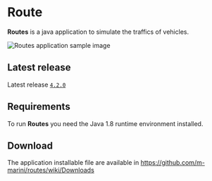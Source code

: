 # Route

**Routes** is a java application to  simulate the traffics of vehicles.

![Routes application sample image](https://raw.github.com/m-marini/routes/master/images/routes-sample.png)

## Latest release

Latest release [`4.2.0`](https://github.com/m-marini/routes/tree/routes-4.2.0)

## Requirements

To run **Routes** you need the Java 1.8 runtime environment installed.

## Download

The application installable file are available in https://github.com/m-marini/routes/wiki/Downloads
